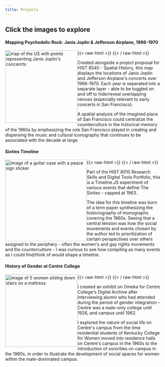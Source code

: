 ```yaml
---
title: Projects
---
```

## Click the images to explore

#### Mapping Psychedelic Rock: Janis Joplin & Jefferson Airplane, 1966-1970
{{< raw-html >}}
<a href="https://clemson.maps.arcgis.com/apps/mapviewer/index.html?webmap=fe46a43e7ec34a2395dc910755e658f1"><img src="/images/mapimage.png" alt="map of the US with points representing Janis Joplin's concenrts" style="height:235px; float : left;"/></a>
{{< / raw-html >}}

Created alongside a project proposal for HIST 8540 - Spatial History, this map displays the locations of Janis Joplin and Jefferson Airplane's concerts over 1966-1970. Each year is separated into a separate layer - able to be toggled on and off to hide/reveal overlapping venues (especially relevant to early concerts in San Francisco).
 
A spatial analysis of the imagined place of San Francisco could centralize the counterculture in the historical memory of the 1960s by emphasizing the role San Francisco played in creating and dispersing the music and cultural iconography that continues to be associated with the decade at large.

#### Sixties Timeline
{{< raw-html >}}
<a href="https://amberedwards.net/?p=292"><img src="/images/peacebook10.jpg" alt="image of a guitar case with a peace sign sticker" style="height:265px; float : left;"/></a>
{{< / raw-html >}}

Part of the HIST 8010 Research Skills and Digital Tools Portfolio, this is a Timeline.JS experiment of various events that define The Sixties - capped at 1963.

The idea for this timeline was born of a term paper synthesizing the historiography of monographs covering the 1960s. Seeing that a central tension was how the social movements and events chosen by the author led to prioritization of certain perspectives over others assigned to the periphery - often the women's and gay rights movements and the counterculture - I was curious to see how compiling as many events as I could find/think of would shape a timeline.

#### History of Gender at Centre College
{{< raw-html >}}
<a href="https://womenatcentre.omeka.net/exhibits/show/gender-at-centre/social-life/social-life-women"><img src="/images/KCWstudents.jpg" alt="image of 5 women sliding down stairs on a mattress" style="height:235px; float : left;"/></a>
{{< / raw-html >}}

I created an exhibit on Omeka for Centre College's Digital Archive after interviewing alumni who had attended during the period of gender integration – Centre was a male-only college until 1926, and campus until 1962.

I explored the nature of social life on Centre's campus from the time residential students of Kentucky College for Women moved into residence halls on Centre's campus in the 1960s to the introduction of sororities on campus in the 1980s, in order to illustrate the development of social spaces for women within the male-dominated campus.